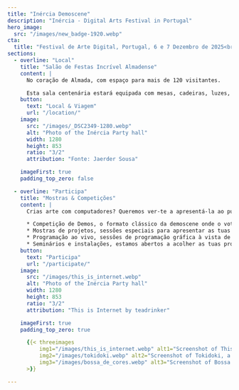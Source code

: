 ```yaml
---
title: "Inércia Demoscene"
description: "Inércia - Digital Arts Festival in Portugal"
hero_image:
  src: "/images/new_badge-1920.webp"
cta:
  title: "Festival de Arte Digital, Portugal, 6 e 7 Dezembro de 2025<br />Mostra-nos o que tens feito!"
sections:
  - overline: "Local"
    title: "Salão de Festas Incrível Almadense"
    content: |
      No coração de Almada, com espaço para mais de 120 visitantes.

      Esta sala centenária estará equipada com mesas, cadeiras, luzes, projeção full HD e sistema de som adequado para mostrar ao mundo os teus trabalhos de arte digital.
    button:
      text: "Local & Viagem"
      url: "/location/"
    image:
      src: "/images/_DSC2349-1280.webp"
      alt: "Photo of the Inércia Party hall"
      width: 1280
      height: 853
      ratio: "3/2"
      attribution: "Fonte: Jaerder Sousa"

    imageFirst: true
    padding_top_zero: false

  - overline: "Participa"
    title: "Mostras & Competições"
    content: |
      Crias arte com computadores? Queremos ver-te a apresentá-la ao público na Inércia! Temos vários modos de participação:

      * Competição de Demos, o formato clássico da demoscene onde o voto do público determina o vencedor.
      * Mostras de projetos, sessões especiais para apresentar as tuas obras digitais originais sem escrutínio de votação do público.
      * Programação ao vivo, sessões de programação gráfica à vista de todos.
      * Seminários e instalações, estamos abertos a acolher as tuas propostas.
    button:
      text: "Participa"
      url: "/participate/"
    image:
      src: "/images/this_is_internet.webp"
      alt: "Photo of the Inércia Party hall"
      width: 1280
      height: 853
      ratio: "3/2"
      attribution: "This is Internet by teadrinker"

    imageFirst: true
    padding_top_zero: true

      {{< threeimages
          img1="/images/this_is_internet.webp" alt1="Screenshot of This Is Internet, a demo by teadrinker" caption1="'This Is Internet' by teadrinker (2023)"
          img2="/images/tokidoki.webp" alt2="Screenshot of Tokidoki, a demo by Gaia Space Agency" caption2="'Tokidoki' by Gaia Space Agency (2022)"
          img3="/images/bossa_de_cores.webp" alt3="Screenshot of Bossa de Cores, a demo by 5711 & Accession & Farbrausch" caption3="'Bossa de Cores' by 5711 & Accession & Farbrausch (2020)"
      >}}

---
```

